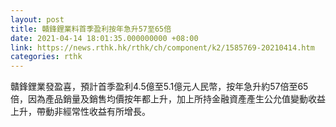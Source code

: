 ```yaml
---
layout: post
title: 贛鋒鋰業料首季盈利按年急升57至65倍
date: 2021-04-14 18:01:35.000000000 +08:00
link: https://news.rthk.hk/rthk/ch/component/k2/1585769-20210414.htm
categories: rthk
---
```


贛鋒鋰業發盈喜，預計首季盈利4.5億至5.1億元人民幣，按年急升約57倍至65倍，因為產品銷量及銷售均價按年都上升，加上所持金融資產產生公允值變動收益上升，帶動非經常性收益有所增長。
